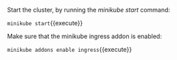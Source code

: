 Start the cluster, by running the *minikube start* command:

`minikube start`{{execute}}

Make sure that the minikube ingress addon is enabled:

`minikube addons enable ingress`{{execute}}